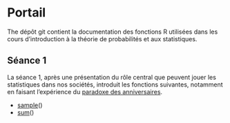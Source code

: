 Portail
================

The dépôt git contient la documentation des fonctions R utilisées dans
les cours d’introduction à la théorie de probabilités et aux
statistiques.

## Séance 1

La séance 1, après une présentation du rôle central que peuvent jouer
les statistiques dans nos sociétés, introduit les fonctions suivantes,
notamment en faisant l’expérience du [paradoxe des
anniversaires](https://fr.wikipedia.org/wiki/Paradoxe_des_anniversaires).

-   [sample](sample)()
-   [sum](sum)()

<!--
* [replicate](replicate)()
* [Calcul vectorisé](calcul_vectorise)
-->
